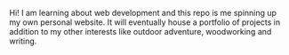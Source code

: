 Hi! I am learning about web development and this repo is me spinning up my own personal website. It will eventually house a portfolio of projects in addition to my other interests like outdoor adventure, woodworking and writing.
